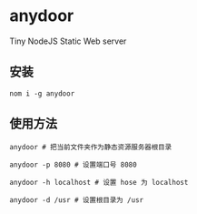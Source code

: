 # anydoor

Tiny NodeJS Static Web server


## 安装


```
nom i -g anydoor
```

## 使用方法

```
anydoor # 把当前文件夹作为静态资源服务器根目录

anydoor -p 8080 # 设置端口号 8080

anydoor -h localhost # 设置 hose 为 localhost

anydoor -d /usr # 设置根目录为 /usr 
```